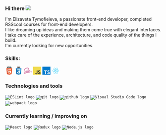 
### Hi there <img src="https://media.giphy.com/media/hvRJCLFzcasrR4ia7z/giphy.gif" width="25px"></a>

I'm Elizaveta Tymofieieva, a passionate front-end developer, сompleted RSScool courses for front-end developers.     
I like dreaming up ideas and making them come true with elegant interfaces. I take care of the experience, architecture, and code quality of the things I build.        
I'm currently looking for new opportunities.    

### Skills:     

<code><img height="26" src="https://raw.githubusercontent.com/github/explore/80688e429a7d4ef2fca1e82350fe8e3517d3494d/topics/html/html.png"></code>
<code><img height="26" src="https://raw.githubusercontent.com/github/explore/80688e429a7d4ef2fca1e82350fe8e3517d3494d/topics/css/css.png"></code>
<code><img height="26" src="https://raw.githubusercontent.com/github/explore/80688e429a7d4ef2fca1e82350fe8e3517d3494d/topics/sass/sass.png"></code>
<code><img height="26" src="https://raw.githubusercontent.com/github/explore/80688e429a7d4ef2fca1e82350fe8e3517d3494d/topics/javascript/javascript.png"></code>
<code><img height="26" src="https://raw.githubusercontent.com/github/explore/80688e429a7d4ef2fca1e82350fe8e3517d3494d/topics/typescript/typescript.png"></code>
<code><img height="26" src="https://raw.githubusercontent.com/github/explore/80688e429a7d4ef2fca1e82350fe8e3517d3494d/topics/react/react.png"></code>   

### Technologies and tools

<code><img src="https://img.shields.io/badge/ESLint-282C34?logo=eslint&logoColor=4B32C3" alt="ESLint logo" title="ESLint" height="25" /></code>
<code><img src="https://img.shields.io/badge/git-282C34?logo=git&logoColor=F05032" alt="git logo" title="git" height="25" /></code>
<code><img src="https://img.shields.io/badge/-GitHub-282C34?&logo=github" alt="github logo" title="github" height="25" /></code>
<code><img src="https://img.shields.io/badge/VS%20Code-282C34?logo=visual-studio-code&logoColor=007ACC" alt="Visual Studio Code logo" title="Visual Studio Code" height="25" /></code>
<code><img src="https://img.shields.io/badge/-Webpack-%232C3A42?&logo=webpack" alt="webpack logo" title="webpack" height="25" /></code>


### Currently learning / improving on    

<code><img src="https://img.shields.io/badge/React-282C34?logo=react&logoColor=61DAFB" alt="React logo" title="React" height="25" /></code>
<code><img src="https://img.shields.io/badge/Redux-282C34?logo=redux&logoColor=764ABC" alt="Redux logo" title="Redux" height="25" /></code>
<code><img src="https://img.shields.io/badge/Node.js-282C34?logo=node.js&logoColor=339933" alt="Node.js logo" title="Node.js" height="25" /></code>


